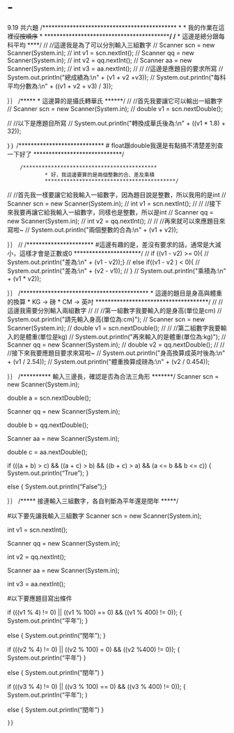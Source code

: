 # -
9.19 共六題
 /********************************************
         *
         * 我的作業在這裡~~沒按順序~~
         *
         *********************************************/
        /****
         * 這邊是總分跟每科平均
                ****/
//        //這邊我是為了可以分別輸入三組數字
//        Scanner scn = new Scanner(System.in);
//        int v1 = scn.nextInt();
//        Scanner qq = new Scanner(System.in);
//        int v2 = qq.nextInt();
//        Scanner aa = new Scanner(System.in);
//        int v3 = aa.nextInt();
//
//        //這邊是應題目的要求所寫
//        System.out.println("總成績為:\n" + (v1 + v2 +v3));
//        System.out.println("每科平均分數為:\n" + ((v1 + v2 + v3) / 3));

｝｝
        /*****
                * 這邊算的是攝氏轉華氏
                ******/
//        //首先我要讓它可以輸出一組數字
//        Scanner scn = new Scanner(System.in);
//        double v1 = scn.nextDouble();

//        //以下是應題目所寫
//        System.out.println("轉換成華氏後為:\n" + ((v1 * 1.8) + 32));

｝｝
        /****************************
            # float跟double我還是有點搞不清楚差別查一下好了
            *****************************/

        /*******************************************
                * 好，我這邊要算的是兩個整數的合、差及乘積
                ******************************************/
//        //首先我一樣要讓它給我輸入一組數字，因為題目說是整數，所以我用的是int
//        Scanner scn = new Scanner(System.in);
//        int v1 = scn.nextInt();
//
//        //接下來我要再讓它給我輸入一組數字，同樣也是整數，所以是int
//        Scanner qq = new Scanner(System.in);
//        int v2 = qq.nextInt();
//
//        //再來就可以來應題目來寫啦~
//        System.out.println("兩個整數的合為:\n" + (v1 + v2));

｝｝
//
        /**********************
                #這邊有趣的是，差沒有要求的話，通常是大減小，這樣才會是正數或0
            **********************/
//        if ((v1 - v2) >= 0){
//        System.out.println("差為:\n" + (v1 - v2));}
//        else if((v1 - v2 ) < 0){
//            System.out.println("差為:\n" + (v2 - v1));
//         }
//        System.out.println("乘積為:\n" + (v1 * v2));

｝｝
        /******************************************
         * 這邊的題目是身高與體重的換算
         * KG -> 磅
         * CM -> 英吋
         *************************************/
//        //這邊我需要分別輸入兩組數字
//
//        //第一組數字我要輸入的是身高(單位是cm)
//        System.out.println("請先輸入身高(單位為:cm)");
//        Scanner scn = new Scanner(System.in);
//        double v1 = scn.nextDouble();
//
//        //第二組數字我要輸入的是體重(單位是kg)
//        System.out.println("再來輸入的是體重(單位為:kg)");
//        Scanner qq = new Scanner(System.in);
//        double v2 = qq.nextDouble();
//
//        //接下來我要應題目要求來寫啦~
//        System.out.println("身高換算成英吋後為:\n" + (v1 / 2.54));
//        System.out.println("體重換算成磅為:\n" + (v2 / 0.454));

｝｝
/**********
輸入三邊長，確認是否為合法三角形
*******/
Scanner scn = new Scanner(System.in);

double a = scn.nextDouble();

Scanner qq = new Scanner(System.in);

double b = qq.nextDouble();

Scanner aa = new Scanner(System.in);

double c = aa.nextDouble();

if (((a + b) > c) && ((a + c) > b) && ((b + c) > a) && (a <= b && b <= c))
{
System.out.println(“True”);
}

else {
System.out.println(“False”);}

｝｝
/*****
接連輸入三組數字，各自判斷為平年還是閏年
*****/

#以下要先讓我輸入三組數字
Scanner scn = new Scanner(System.in);

int v1 = scn.nextInt();

Scanner qq = new Scanner(System.in);

int v2 = qq.nextInt();

Scanner aa = new Scanner(System.in);

int v3 = aa.nextInt();

#以下要應題目寫出條件

if (((v1 % 4) != 0) || ((v1 % 100) == 0) && ((v1 % 400) != 0));
{
System.out.println(“平年”);
}

else 
{
System.out.println(“閏年”);
}

if (((v2 % 4) != 0) || ((v2 % 100) = 0) && ((v2 %400) != 0));
{
System.out.println(“平年”)
}

else
{
System.out.println(“閏年”)
}

if (((v3 % 4) != 0) || ((v3 % 100) == 0) && ((v3 % 400) != 0));
{
System.out.println(“平年”);
)

else
{
System.out.println(“閏年”)
}


    }}
